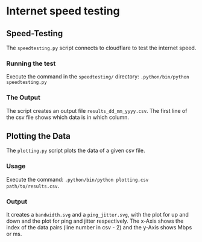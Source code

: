 # Internet speed testing

## Speed-Testing

The `speedtesting.py` script connects to cloudflare to test the internet
speed. 

### Running the test

Execute the command in the `speedtesting/` directory: `.python/bin/python speedtesting.py`

### The Output

The script creates an output file `results_dd_mm_yyyy.csv`. The first line of the csv file shows which data is in which column.

## Plotting the Data

The `plotting.py` script plots the data of a given csv file.

### Usage

Execute the command: `.python/bin/python plotting.csv path/to/results.csv`.

### Output

It creates a `bandwidth.svg` and a `ping_jitter.svg`, with the plot for up and down and the plot for ping and jitter respectively. The x-Axis shows the index of the data pairs (line number in csv - 2) and the y-Axis shows Mbps or ms.

